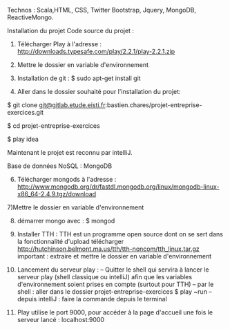 Technos : Scala,HTML, CSS, Twitter Bootstrap, Jquery, MongoDB, ReactiveMongo.

Installation du projet
Code source du projet :

1) Télécharger Play à l'adresse :
http://downloads.typesafe.com/play/2.2.1/play-2.2.1.zip

2) Mettre le dossier en variable d'environnement

3) Installation de git :
$ sudo apt-get install git

5) Aller dans le dossier souhaité pour l'installation du projet:

$ git clone git@gitlab.etude.eisti.fr:bastien.chares/projet-entreprise-exercices.git

$ cd projet-entreprise-exercices

$ play idea

Maintenant le projet est reconnu par intelliJ.

Base de données NoSQL : MongoDB

6) Télécharger mongods à l'adresse :
http://www.mongodb.org/dr/fastdl.mongodb.org/linux/mongodb-linux-x86_64-2.4.9.tgz/download

7)Mettre le dossier en variable d'environnement

8) démarrer mongo avec :
$ mongod

9) Installer TTH :
TTH est un programme open source dont on se sert dans la fonctionnalité d'upload
télécharger  http://hutchinson.belmont.ma.us/tth/tth-noncom/tth_linux.tar.gz
important : extraire et mettre le dossier en variable d'environnement

10) Lancement du serveur play :
– Quitter le shell qui servira à lancer le serveur play (shell classique ou intelliJ) afin que
les variables d'environnement soient prises en compte (surtout pour TTH)
– par le shell : aller dans le dossier projet-entreprise-exercices
$ play ~run
– depuis intelliJ : faire la commande depuis le terminal

11) Play utilise le port 9000, pour accéder à la page d'accueil une fois le serveur lancé :
localhost:9000
